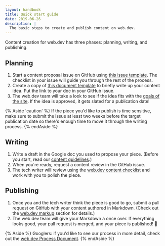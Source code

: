 ```yaml
---
layout: handbook
title: Quick start guide
date: 2019-06-26
description: |
  The basic steps to create and publish content on web.dev.
---
```


Content creation for web.dev has three phases: planning, writing, and publishing.

## Planning
1. Start a content proposal issue on GitHub using [this issue template](https://github.com/GoogleChrome/web.dev/issues/new?assignees=&labels=content+proposal&template=content_proposal.md&title=content%3A+%3CAdd+your+title%3E). The checklist in your issue will guide you through the rest of the process.
1. Create a copy of [this document template](https://docs.google.com/document/d/1lgaNIEnXZf-RB8_p9RK22QEgpXJqnu77pLWVWVy4nuw/edit?usp=sharing) to briefly write up your content idea. Put the link to your doc in your GitHub issue.
1. The web.dev team will take a look to see if the idea fits with the [goals of the site](/about). If the idea is approved, it gets slated for a publication date!

{% Aside 'caution' %}
If the piece you'd like to publish is time sensitive, make sure to submit the issue at least two weeks before the target publication date so there's enough time to move it through the writing process.
{% endAside %}

## Writing
1. Write a draft in the Google doc you used to propose your piece. (Before you start, read our [content guidelines](/handbook/#content-guidelines).)
1. When you're ready, request a content review in the GitHub issue.
1. The tech writer will review using the [web.dev content checklist](/handbook/content-checklist) and work with you to polish the piece.

## Publishing
1. Once you and the tech writer think the piece is good to go, submit a pull request on GitHub with your content authored in Markdown. (Check out the [web.dev markup](/handbook/#web.dev-markup) section for details.)
1. The web.dev team will give your Markdown a once over. If everything looks good, your pull request is merged, and your piece is published! 🎉

{% Aside %}
Googlers: if you'd like to see our process in more detail, check out the [web.dev Process Document](https://docs.google.com/document/d/1Vxgrgxtz4OeJcrYJF5lpK9bVhTcGpXOXeeL4GZCV8KY).
{% endAside %}
